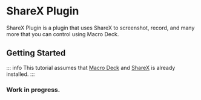 # ShareX Plugin

ShareX Plugin is a plugin that uses ShareX to screenshot, record, and many more that you can control using Macro Deck.

## Getting Started
::: info
This tutorial assumes that [Macro Deck](https://macro-deck.app) and [ShareX](https://getsharex.com) is already installed.
:::

### Work in progress.
